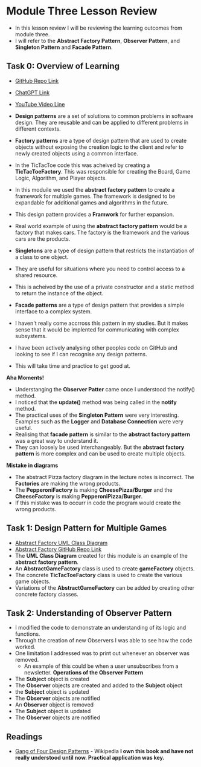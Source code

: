 # Module Three Lesson Review
- In this lesson review I will be reviewing the learning outcomes from module three.
- I will refer to the **Abstract Factory Pattern**, **Observer Pattern**, and **Singleton Pattern** and **Facade Pattern**.

## Task 0: Overview of Learning
- [GitHub Repo Link](https://github.com/bennyp85/sit320-advanced-algorithms/tree/master/module%203)
- [ChatGPT Link](https://chat.openai.com/share/86534efb-12be-41a5-a32a-e5f9375eee98)
- [YouTube Video Line]()

- **Design patterns** are a set of solutions to common problems in software design. They are reusable and can be applied to different problems in different contexts.
- **Factory patterns** are a type of design pattern that are used to create objects without exposing the creation logic to the client and refer to newly created objects using a common interface.
- In the TicTacToe code this was acheived by creating a **TicTacToeFactory**. This was responsible for creating the Board, Game Logic, Algorithm, and Player objects.
- In this moduile we used the **abstract factory pattern** to create a framework for multiple games. The framework is designed to be expandable for additional games and algorithms in the future.
- This design pattern provides a **Framwork** for further expansion. 
- Real world example of using the **abstract factory pattern** would be a factory that makes cars. The factory is the framework and the various cars are the products.
- **Singletons** are a type of design pattern that restricts the instantiation of a class to one object.
- They are useful for situations where you need to control access to a shared resource.
- This is acheived by the use of a private constructor and a static method to return the instance of the object.
- **Facade patterns** are a type of design pattern that provides a simple interface to a complex system.
- I haven't really come accrross this pattern in my studies. But it makes sense that it would be implented for communicating with complex subsystems.
- I have been actively analysing other peoples code on GitHub and looking to see if I can recognise any design patterns. 
- This will take time and practice to get good at.


**Aha Moments!**
- Understanging the **Observer Patter** came once I understood the notify() method.
- I noticed that the **update()** method was being called in the **notify** method.
- The practical uses of the **Singleton Pattern** were very interesting. Examples such as the **Logger** and **Database Connection** were very useful.
- Realising that **facade pattern** is similar to the **abstract factory pattern** was a great way to understand it.
- They can loosely be used interchangeably. But the **abstract factory pattern** is more complex and can be used to create multiple objects.

**Mistake in diagrams**
- The abstract Pizza factory diagram in the lecture notes is incorrect. The **Factories** are making the wrong products.
- The **PepperoniFactory** is making **CheesePizza/Burger** and the **CheeseFactory** is making **PepperoniPizza/Burger**.
- If this mistake was to occurr in code the program would create the wrong products.

## Task 1: Design Pattern for Multiple Games
- [Abstract Factory UML Class Diagram](https://github.com/bennyp85/sit320-advanced-algorithms/blob/master/module%203/module-three-ulm.drawio.png)
- [Abstract Factory GitHub Repo Link](https://github.com/bennyp85/sit320-advanced-algorithms/blob/master/module%203/tic-tac-toe.ipynb)
- The **UML Class Diagram** created for this module is an example of the **abstract factory pattern**. 
- An **AbstractGameFactory** class is used to create **gameFactory** objects.
- The concrete **TicTacToeFactory** class is used to create the various game objects.
- Variations of the **AbstractGameFactory** can be added by creating other concrete factory classes.

## Task 2: Understanding of Observer Pattern
- I modified the code to demonstrate an understanding of its logic and functions.
- Through the creation of new Observers I was able to see how the code worked.
- One limitation I addressed was to print out whenever an observer was removed.
    - An example of this could be when a user unsubscribes from a newsletter.
**Operations of the Observer Pattern**
- The **Subject** object is created
- The **Observer** objects are created and added to the **Subject** object
- the **Subject** object is updated
- The **Observer** objects are notified
- An **Observer** object is removed
- The **Subject** object is updated
- The **Observer** objects are notified

## Readings
- [Gang of Four Design Patterns](https://en.wikipedia.org/wiki/Design_Patterns) - Wikipedia **I own this book and have not really understood until now. Practical application was key.**